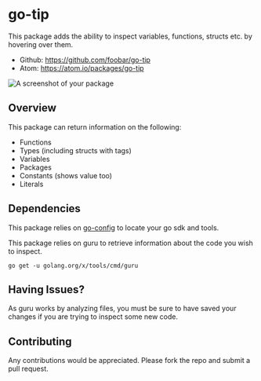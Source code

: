 # go-tip
This package adds the ability to inspect variables, functions, structs etc. by hovering over them.
* Github: https://github.com/foobar/go-tip
* Atom: https://atom.io/packages/go-tip

![A screenshot of your package](https://f.cloud.github.com/assets/69169/2290250/c35d867a-a017-11e3-86be-cd7c5bf3ff9b.gif)

## Overview
This package can return information on the following:
* Functions
* Types (including structs with tags)
* Variables
* Packages
* Constants (shows value too)
* Literals

## Dependencies
This package relies on <a href="https://atom.io/packages/go-config" target="_blank">go-config</a> to locate your go sdk and tools.

This package relies on guru to retrieve information about the code you wish to inspect.

```go get -u golang.org/x/tools/cmd/guru```

## Having Issues?
As guru works by analyzing files, you must be sure to have saved your changes if you are trying to inspect some new code.

## Contributing
Any contributions would be appreciated. Please fork the repo and submit a pull request.
